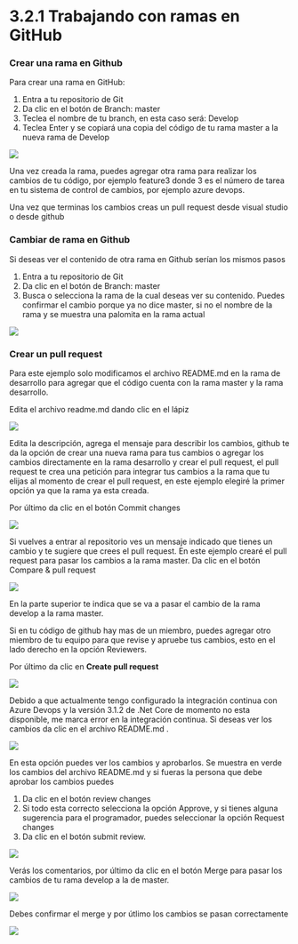 # 3.2.1 Trabajando con ramas en GitHub

### Crear una rama en Github

Para crear una rama en GitHub:

1. Entra a tu repositorio de Git
2. Da clic en el botón de Branch: master
3. Teclea el nombre de tu branch, en esta caso será: Develop
4. Teclea Enter y se copiará una copia del código de tu rama master a la nueva rama de Develop

![](../../.gitbook/assets/image%20%28379%29.png)

Una vez creada la rama, puedes agregar otra rama para realizar los cambios de tu código, por ejemplo feature3 donde 3 es el número de tarea en tu sistema de control de cambios, por ejemplo azure devops.

Una vez que terminas los cambios creas un pull request desde visual studio o desde github

### Cambiar de rama en Github

Si deseas ver el contenido de otra rama en Github serían los mismos pasos

1. Entra a tu repositorio de Git
2. Da clic en el botón de Branch: master
3. Busca o selecciona la rama de la cual deseas ver su contenido. Puedes confirmar el cambio porque ya no dice master, si no el nombre de la rama y se muestra una palomita en la rama actual

![](../../.gitbook/assets/image%20%28370%29.png)

### Crear un pull request

Para este ejemplo solo modificamos el archivo README.md en la rama de desarrollo para agregar que el código cuenta con la rama master y la rama desarrollo.

Edita el archivo readme.md dando clic en el lápiz

![](../../.gitbook/assets/image%20%28311%29.png)

Edita la descripción, agrega el mensaje para describir los cambios, github te da la opción de crear una nueva rama para tus cambios o agregar los cambios directamente en la rama desarrollo y crear el pull request, el pull request te crea una petición para integrar tus cambios a la rama que tu elijas al momento de crear el pull request, en este ejemplo elegiré la primer opción ya que la rama ya esta creada.

Por último da clic en el botón Commit changes

![](../../.gitbook/assets/image%20%2881%29.png)

Si vuelves a entrar al repositorio ves un mensaje indicado que tienes un cambio y te sugiere que crees el pull request. En este ejemplo crearé el pull request para pasar los cambios a la rama master. Da clic en el botón Compare & pull request

![](../../.gitbook/assets/image%20%28381%29.png)

En la parte superior te indica que se va a pasar el cambio de la rama develop a la rama master.

Si en tu código de github hay mas de un miembro, puedes agregar otro miembro de tu equipo para que revise y apruebe tus cambios, esto en el lado derecho en la opción Reviewers.

Por último da clic en **Create pull request**

![](../../.gitbook/assets/image%20%28353%29.png)

Debido a que actualmente tengo configurado la integración continua con Azure Devops y la versión 3.1.2 de .Net Core de momento no esta disponible, me marca error en la integración continua. Si deseas ver los cambios da clic en el archivo README.md . 

![](../../.gitbook/assets/image%20%28431%29.png)

En esta opción puedes ver los cambios y aprobarlos. Se muestra en verde los cambios del archivo README.md y si fueras la persona que debe aprobar los cambios puedes 

1. Da clic en el botón review changes
2. Si todo esta correcto selecciona la opción Approve, y si tienes alguna sugerencia para el programador, puedes seleccionar la opción Request changes
3. Da clic en el botón submit review.

![](../../.gitbook/assets/image%20%28179%29.png)

Verás los comentarios, por último da clic en el botón Merge para pasar los cambios de tu rama develop a la de master.

![](../../.gitbook/assets/image%20%28100%29.png)

Debes confirmar el merge y por útlimo los cambios se pasan correctamente 

![](../../.gitbook/assets/image%20%2843%29.png)







